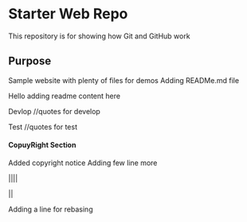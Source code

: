 # Starter Web Repo

This repository is for showing how Git and GitHub work

## Purpose

Sample website with plenty of files for demos
Adding READMe.md file

Hello adding readme content here

Devlop
	//quotes for develop

Test 
	//quotes for test

#### CopuyRight Section

Added copyright notice
Adding few line more 


||||

||

Adding a line for rebasing
